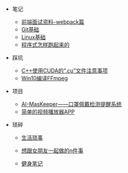 * 笔记
  - [前端面试资料-webpack篇](橙子的面试准备/橙子的面试准备webpack篇.md)
  - [Git基础](MyNote/Git使用.md)
  - [Linux基础](MyNote/Linux笔记.md)
  - [程序式怎样跑起来的](MyNote/ReadBooks/程序是怎样跑起来的.md)

* 踩坑

  * [C++使用CUDA的“.cu”文件注意事项](MyBug/C++使用CUDA的.cu文件注意事项.md)
  * [Win10编译FFmpeg](MyBug/Win10编译FFmpeg.md)

* 项目

  - [AI-MasKeeper——口罩佩戴检测提醒系统](MyProject/AI-MasKeeper.md)
  - [简单的视频播放器APP](MyProject/简单的视频播放器APP.md)

* 琐碎
  - [生活琐事](琐碎/日常学习琐事.md)
  
  - [想跟女朋友一起做的n件事](琐碎/想跟女朋友一起做的n件事.md)
  
  - [健身笔记](琐碎/关于健身.md)
  
    

